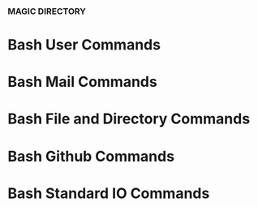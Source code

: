 ### MAGIC DIRECTORY

# Bash User Commands
# Bash Mail Commands
# Bash File and Directory Commands
# Bash Github Commands
# Bash Standard IO Commands
